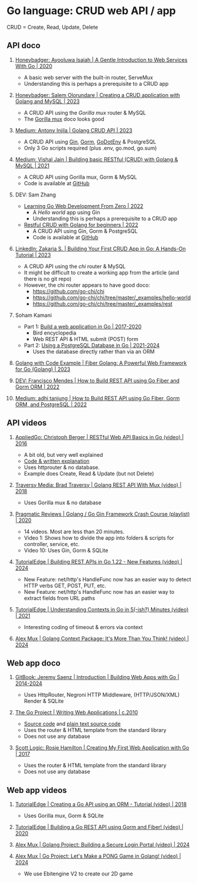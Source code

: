 # Go language: CRUD web API / app

CRUD = Create, Read, Update, Delete


## API doco

1. [Honeybadger: Ayooluwa Isaiah | A Gentle Introduction to Web Services With Go | 2020](https://www.honeybadger.io/blog/go-web-services/)
   - A basic web server with the built-in router, ServeMux
   - Understanding this is perhaps a prerequisite to a CRUD app

1. [Honeybadger: Salem Olorundare | Creating a CRUD application with Golang and MySQL | 2023](https://www.honeybadger.io/blog/how-to-create-crud-application-with-golang-and-mysql/)
   - A CRUD API using the *Gorilla mux* router & MySQL
   - The [Gorilla mux](https://github.com/gorilla/mux) doco looks good

1. [Medium: Antony Injila | Golang CRUD API | 2023](https://medium.com/@antonyshikubu/golang-crud-api-45abf75b6a10)
   - A CRUD API using [Gin](https://github.com/gin-gonic/gin),
     [Gorm](https://github.com/jinzhu/gorm),
     [GoDotEnv](https://github.com/joho/godotenv) & PostgreSQL
   - Only 3 Go scripts required (plus .env, go.mod, go.sum)

1. [Medium: Vishal Jain | Building basic RESTful (CRUD) with Golang & MySQL | 2021](https://towardsdev.com/building-basic-restful-crud-with-golang-mysql-6869dfdefade)
   - A CRUD API using Gorilla mux, Gorm & MySQL
   - Code is available at [GitHub](https://github.com/Vishalj32/rest-go-demo)

1. DEV: Sam Zhang
   - [Learning Go Web Development From Zero | 2022](https://dev.to/samzhangjy/learning-go-web-development-from-zero-a1l)
     * A *Hello world* app using Gin
     * Understanding this is perhaps a prerequisite to a CRUD app
   - [Restful CRUD with Golang for beginners | 2022](https://dev.to/samzhangjy/restful-crud-with-golang-for-beginners-23ia)
     * A CRUD API using Gin, Gorm & PostgreSQL
     * Code is available at [GitHub](https://github.com/samzhangjy/go-blog)

1. [LinkedIn: Zakaria S. | Building Your First CRUD App in Go: A Hands-On Tutorial | 2023](https://www.linkedin.com/pulse/building-your-first-crud-app-go-hands-on-tutorial-zackaria-slimane-)
   - A CRUD API using the *chi* router & MySQL
   - It might be difficult to create a working app from the article (and there is no git repo)
   - However, the chi router appears to have good doco:
     * https://github.com/go-chi/chi
     * https://github.com/go-chi/chi/tree/master/_examples/hello-world
     * https://github.com/go-chi/chi/tree/master/_examples/rest

1. Soham Kamani
   - Part 1: [Build a web application in Go | 2017-2020](https://www.sohamkamani.com/golang/how-to-build-a-web-application/)
     * Bird encyclopedia
     * Web REST API & HTML submit (POST) form
   - Part 2: [Using a PostgreSQL Database in Go | 2021-2024](https://www.sohamkamani.com/golang/sql-database/)
     * Uses the database directly rather than via an ORM

1. [Golang with Code Example | Fiber Golang: A Powerful Web Framework for Go (Golang) | 2023](https://golang.withcodeexample.com/blog/fiber-golang-powerful-web-framework/)

1. [DEV: Francisco Mendes | How to Build REST API using Go Fiber and Gorm ORM | 2022](https://dev.to/franciscomendes10866/how-to-build-rest-api-using-go-fiber-and-gorm-orm-2jbe)

1. [Medium: adhi tanjung | How to Build REST API using Go Fiber, Gorm ORM, and PostgreSQL | 2022](https://medium.com/@adhtanjung/how-to-build-rest-api-using-go-fiber-gorm-orm-and-postgresql-a454848672a0)


## API videos

1. [AppliedGo: Christoph Berger | RESTful Web API Basics in Go (video) | 2016](https://www.youtube.com/watch?v=iVXaPD_Jbu0)
   - A bit old, but very well explained
   - [Code & written explanation](https://appliedgo.net/rest/)
   - Uses httprouter & no database.
   - Example does Create, Read & Update (but not Delete)

1. [Traversy Media: Brad Traversy | Golang REST API With Mux (video) | 2018](https://www.youtube.com/watch?v=SonwZ6MF5BE)
   - Uses Gorilla mux & no database

1. [Pragmatic Reviews | Golang / Go Gin Framework Crash Course (playlist) | 2020](https://www.youtube.com/playlist?list=PL3eAkoh7fypr8zrkiygiY1e9osoqjoV9w)
   - 14 videos. Most are less than 20 minutes.
   - Video 1: Shows how to divide the app into folders & scripts for controller, service, etc.
   - Video 10: Uses Gin, Gorm & SQLite

1. [TutorialEdge | Building REST APIs in Go 1.22 - New Features (video) | 2024](https://www.youtube.com/watch?v=tgLvIghsJFo)
   - New Feature: net/http's HandleFunc now has an easier way to detect HTTP verbs GET, POST, PUT, etc.
   - New Feature: net/http's HandleFunc now has an easier way to extract fields from URL paths

1. [TutorialEdge | Understanding Contexts in Go in 5(-ish?) Minutes (video) | 2021](https://www.youtube.com/watch?v=h2RdcrMLQAo)
   - Interesting coding of timeout & errors via context

1. [Alex Mux | Golang Context Package: It's More Than You Think! (video) | 2024](https://www.youtube.com/watch?v=BkzgYfygDy8)


## Web app doco

1. [GitBook: Jeremy Saenz | Introduction | Building Web Apps with Go | 2014-2024](https://codegangsta.gitbooks.io/building-web-apps-with-go/content/)
   - Uses HttpRouter, Negroni HTTP Middleware, (HTTP/JSON/XML) Render &  SQLite

1. [The Go Project | Writing Web Applications | c.2010](https://go.dev/doc/articles/wiki/)
   - [Source code](https://go.dev/doc/articles/wiki/final.go) and [plain text source code](https://go.dev/doc/articles/wiki/final.go?m=text)
   - Uses the router & HTML template from the standard library
   - Does not use any database

1. [Scott Logic: Rosie Hamilton | Creating My First Web Application with Go | 2017](https://blog.scottlogic.com/2017/02/28/building-a-web-app-with-go.html)
   - Uses the router & HTML template from the standard library
   - Does not use any database

## Web app videos

1. [TutorialEdge | Creating a Go API using an ORM - Tutorial (video) | 2018](https://www.youtube.com/watch?v=VAGodyl84OY)
   * Uses Gorilla mux, Gorm & SQLite

1. [TutorialEdge | Building a Go REST API using Gorm and Fiber! (video) | 2020](https://www.youtube.com/watch?v=Iq2qT0fRhAA)

1. [Alex Mux | Golang Project: Building a Secure Login Portal (video) | 2024](https://www.youtube.com/watch?v=OmLdoEMcr_Y)

1. [Alex Mux | Go Project: Let's Make a PONG Game in Golang! (video) | 2024](https://www.youtube.com/watch?v=V_OGeYj6p00)
   - We use Ebitengine V2 to create our 2D game

